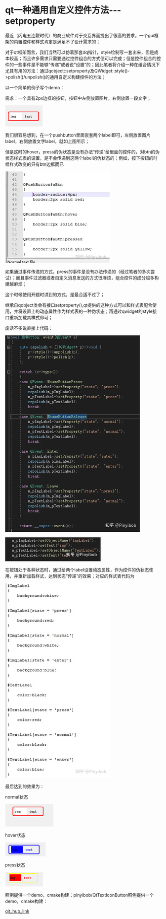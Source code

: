 # qt一种通用自定义控件方法---setproperty
最近（闪电五连鞭时代）的商业软件对于交互界面提出了很高的要求，一个gui框架的内置控件和样式肯定是满足不了设计需求的；

对于qt框架而言，我们当然可以仿着那套dq指针，style绘制写一套出来，但是成本较高；而且许多需求只需要通过控件组合的方式便可以完成；但是控件组合的控件的一些事件是不能够“传递”或者说“设置”的；因此笔者将介绍一种在组合情况下尤其有用的方法：通过qobject::setproperty及QWidget::style()->polish()/unpolish()的通用自定义构建控件的方法；

以一个简单的例子写个demo：

需求：一个具有2px边框的按钮，按钮中左侧放置图片，右侧放置一段文字；

![def](../picture/set_property1.png)

我们很容易想到，在一个pushbutton里面嵌套两个label即可，左侧放置图片label，右侧放置文字label，就如上图所示；

但是这时的hover，press的伪状态是没有办法“传递”给里面的控件的，对btn的伪状态样式表的设置，是不会传递到这两个label的伪状态的；例如，按下按钮的时候样式改变的只有btn边框而已

![def](../picture/set_property2.png)

如果通过事件传递的方式，press的事件是没有办法传递的（经过笔者的多次尝试）；而且事件过滤器或者自定义消息发送的方式很麻烦，组合控件的成分越多构建越麻烦；

这个时候使用开题时讲到的方式，是最合适不过了；

继承自qobject类会有接口setproperty(),qt提供的这种方式可以和样式表配合使用，并将设置上的动态属性作为样式表的一种伪状态；再通过qwidget的style接口重新加载其样式即可；

废话不多说直接上代码：

![btn的不同事件设置不同的property并repolish](../picture/set_property3.png)

![两个label的obj名字](../picture/set_property4.png)

在按钮处于各种状态时，通过给两个label设置动态属性，作为控件的伪状态使用，并重新加载样式，达到状态“传递”的效果；对应的样式表代码为


![def](../picture/set_property5.png)

最后达到的效果为：

normal状态

![normal状态](../picture/set_property6.png)

hover状态

![hover状态](../picture/set_property7.png)

press状态

![press状态](../picture/set_property8.png)

照例提供一个demo，cmake构建：pinyibob/QtTextIconButton照例提供一个demo，cmake构建：

[git_hub_link](https://github.com/pinyibob/QtTextIconButton)